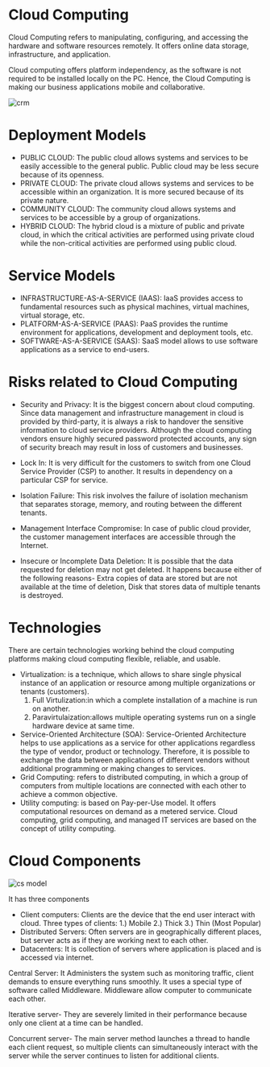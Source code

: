# Cloud Computing
Cloud Computing refers to manipulating, configuring, and accessing the hardware and software resources remotely. It offers online data storage, infrastructure, and application.

Cloud computing offers platform independency, as the software is not required to be installed locally on the PC. Hence, the Cloud Computing is making our business applications mobile and collaborative.

![crm](https://cloud.githubusercontent.com/assets/22348863/19489250/1b0c88f4-9588-11e6-87ac-e8f06b7466e6.jpg)

# Deployment Models
- PUBLIC CLOUD: The public cloud allows systems and services to be easily accessible to the general public. Public cloud may be less secure because of its openness.
- PRIVATE CLOUD: The private cloud allows systems and services to be accessible within an organization. It is more secured because of its private nature.
- COMMUNITY CLOUD: The community cloud allows systems and services to be accessible by a group of organizations.
- HYBRID CLOUD: The hybrid cloud is a mixture of public and private cloud, in which the critical activities are performed using private cloud while the non-critical activities are performed using public cloud.

# Service Models
- INFRASTRUCTURE-AS-A-SERVICE (IAAS): IaaS provides access to fundamental resources such as physical machines, virtual machines, virtual storage, etc.
- PLATFORM-AS-A-SERVICE (PAAS): PaaS provides the runtime environment for applications, development and deployment tools, etc.
- SOFTWARE-AS-A-SERVICE (SAAS): SaaS model allows to use software applications as a service to end-users.

# Risks related to Cloud Computing
- Security and Privacy: It is the biggest concern about cloud computing. Since data management and infrastructure management in cloud is provided by third-party, it is always a risk to handover the sensitive information to cloud service providers. Although the cloud computing vendors ensure highly secured password protected accounts, any sign of security breach may result in loss of customers and businesses.

- Lock In: It is very difficult for the customers to switch from one Cloud Service Provider (CSP) to another. It results in dependency on a particular CSP for service.

- Isolation Failure: This risk involves the failure of isolation mechanism that separates storage, memory, and routing between the different tenants.

- Management Interface Compromise: In case of public cloud provider, the customer management interfaces are accessible through the Internet.

- Insecure or Incomplete Data Deletion: It is possible that the data requested for deletion may not get deleted. It happens because either of the following reasons- Extra copies of data are stored but are not available at the time of deletion, Disk that stores data of multiple tenants is destroyed.

# Technologies
There are certain technologies working behind the cloud computing platforms making cloud computing flexible, reliable, and usable.
- Virtualization: is a technique, which allows to share single physical instance of an application or resource among multiple organizations or tenants (customers).
    1. Full Virtulization:in which a complete installation of a machine is run on another.
    2. Paravirtulaization:allows multiple operating systems run on a single hardware device at same time.
- Service-Oriented Architecture (SOA): Service-Oriented Architecture helps to use applications as a service for other applications regardless the type of vendor, product or technology. Therefore, it is possible to exchange the data between applications of different vendors without additional programming or making changes to services.
- Grid Computing: refers to distributed computing, in which a group of computers from multiple locations are connected with each other to achieve a common objective.
- Utility computing: is based on Pay-per-Use model. It offers computational resources on demand as a metered service. Cloud computing, grid computing, and managed IT services are based on the concept of utility computing.

# Cloud Components
![cs model](https://cloud.githubusercontent.com/assets/22348863/19496658/10d68362-95a6-11e6-870f-836c1f4d87c1.gif)

It has three components
- Client computers: Clients are the device that the end user interact with cloud. Three types of clients: 1.) Mobile 2.) Thick 3.) Thin (Most Popular)
- Distributed Servers: Often servers are in geographically different places, but server acts as if they are working next to each other. 
- Datacenters: It is collection of servers where application is placed and is accessed via internet.

Central Server: It Administers the system such as monitoring traffic, client demands to ensure everything runs smoothly. It uses a special type of software called Middleware. Middleware allow computer to communicate each other.

Iterative server- They are severely limited in their performance because only one client at a time can be handled.

Concurrent server- The main server method launches a thread to handle each client request, so multiple clients can simultaneously interact with the server while the server continues to listen for additional clients.
